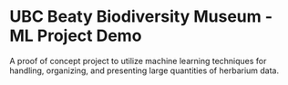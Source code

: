 # UBC Beaty Biodiversity Museum - ML Project Demo

A proof of concept project to utilize machine learning techniques for handling, organizing, and presenting large quantities of herbarium data.
